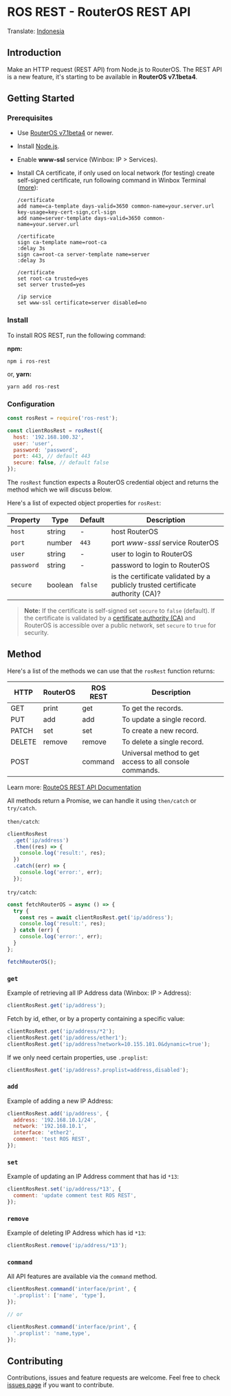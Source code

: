 # ROS REST - RouterOS REST API

Translate: [Indonesia](./README-id.md)

## Introduction

Make an HTTP request (REST API) from Node.js to RouterOS. The REST API is a new feature, it's starting to be available in **RouterOS v7.1beta4**.

## Getting Started

### Prerequisites

- Use [RouterOS v7.1beta4](https://mikrotik.com/download) or newer.
- Install [Node.js](https://nodejs.org/en/).
- Enable **www-ssl** service (Winbox: IP > Services).
- Install CA certificate, if only used on local network (for testing) create self-signed certificate, run following command in Winbox Terminal ([more](https://forum.mikrotik.com/viewtopic.php?f=1&t=172789)):

  ```
  /certificate
  add name=ca-template days-valid=3650 common-name=your.server.url key-usage=key-cert-sign,crl-sign
  add name=server-template days-valid=3650 common-name=your.server.url

  /certificate
  sign ca-template name=root-ca
  :delay 3s
  sign ca=root-ca server-template name=server
  :delay 3s

  /certificate
  set root-ca trusted=yes
  set server trusted=yes

  /ip service
  set www-ssl certificate=server disabled=no
  ```

### Install

To install ROS REST, run the following command:

**npm:**

```shell
npm i ros-rest
```

or, **yarn:**

```shell
yarn add ros-rest
```

### Configuration

```js
const rosRest = require('ros-rest');

const clientRosRest = rosRest({
  host: '192.168.100.32',
  user: 'user',
  password: 'password',
  port: 443, // default 443
  secure: false, // default false
});
```

The `rosRest` function expects a RouterOS credential object and returns the method which we will discuss below.

Here's a list of expected object properties for `rosRest`:

| Property   | Type    | Default | Description                                                                    |
| ---------- | ------- | ------- | ------------------------------------------------------------------------------ |
| `host`     | string  | -       | host RouterOS                                                                  |
| `port`     | number  | `443`   | port _www-sssl_ service RouterOS                                               |
| `user`     | string  | -       | user to login to RouterOS                                                      |
| `password` | string  | -       | password to login to RouterOS                                                  |
| `secure`   | boolean | `false` | is the certificate validated by a publicly trusted certificate authority (CA)? |

> **Note:** If the certificate is self-signed set `secure` to `false` (default). If the certificate is validated by a [certificate authority (CA)](https://en.wikipedia.org/wiki/Certificate_authority) and RouterOS is accessible over a public network, set `secure` to `true` for security.

## Method

Here's a list of the methods we can use that the `rosRest` function returns:

| HTTP   | RouterOS | ROS REST | Description                                             |
| ------ | -------- | -------- | ------------------------------------------------------- |
| GET    | print    | get      | To get the records.                                     |
| PUT    | add      | add      | To update a single record.                              |
| PATCH  | set      | set      | To create a new record.                                 |
| DELETE | remove   | remove   | To delete a single record.                              |
| POST   |          | command  | Universal method to get access to all console commands. |

Learn more: [RouteOS REST API Documentation](https://help.mikrotik.com/docs/display/ROS/REST+API)

All methods return a Promise, we can handle it using `then/catch` or `try/catch`.

`then/catch`:

```js
clientRosRest
  .get('ip/address')
  .then((res) => {
    console.log('result:', res);
  })
  .catch((err) => {
    console.log('error:', err);
  });
```

`try/catch`:

```js
const fetchRouterOS = async () => {
  try {
    const res = await clientRosRest.get('ip/address');
    console.log('result:', res);
  } catch (err) {
    console.log('error:', err);
  }
};

fetchRouterOS();
```

### `get`

Example of retrieving all IP Address data (Winbox: IP > Address):

```js
clientRosRest.get('ip/address');
```

Fetch by id, ether, or by a property containing a specific value:

```js
clientRosRest.get('ip/address/*2');
clientRosRest.get('ip/address/ether1');
clientRosRest.get('ip/address?network=10.155.101.0&dynamic=true');
```

If we only need certain properties, use `.proplist`:

```js
clientRosRest.get('ip/address?.proplist=address,disabled');
```

### `add`

Example of adding a new IP Address:

```js
clientRosRest.add('ip/address', {
  address: '192.168.10.1/24',
  network: '192.168.10.1',
  interface: 'ether2',
  comment: 'test ROS REST',
});
```

### `set`

Example of updating an IP Address comment that has id `*13`:

```js
clientRosRest.set('ip/address/*13', {
  comment: 'update comment test ROS REST',
});
```

### `remove`

Example of deleting IP Address which has id `*13`:

```js
clientRosRest.remove('ip/address/*13');
```

### `command`

All API features are available via the `command` method.

```js
clientRosRest.command('interface/print', {
  '.proplist': ['name', 'type'],
});

// or

clientRosRest.command('interface/print', {
  '.proplist': 'name,type',
});
```

## Contributing

Contributions, issues and feature requests are welcome. Feel free to check [issues page](https://github.com/renomureza/ros-rest/issues) if you want to contribute.
